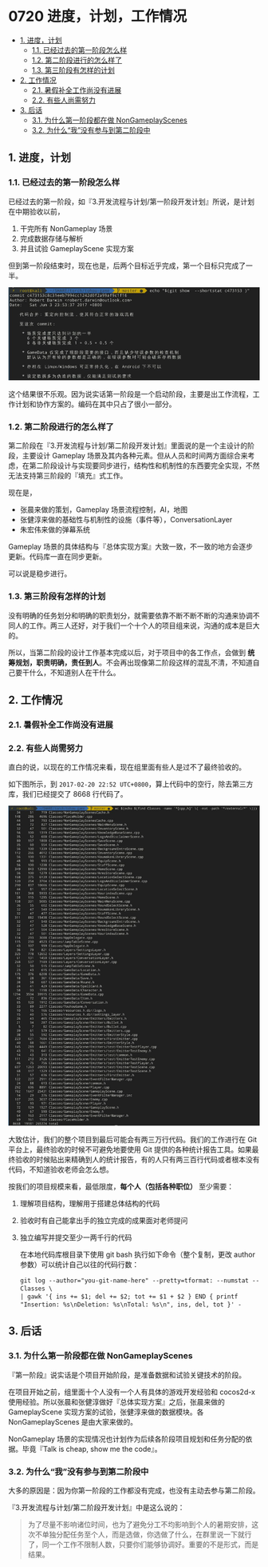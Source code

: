 # 0720 进度，计划，工作情况

<!-- TOC depthFrom:2 -->

- [1. 进度，计划](#1-进度计划)
    - [1.1. 已经过去的第一阶段怎么样](#11-已经过去的第一阶段怎么样)
    - [1.2. 第二阶段进行的怎么样了](#12-第二阶段进行的怎么样了)
    - [1.3. 第三阶段有怎样的计划](#13-第三阶段有怎样的计划)
- [2. 工作情况](#2-工作情况)
    - [2.1. 暑假补全工作尚没有进展](#21-暑假补全工作尚没有进展)
    - [2.2. 有些人尚需努力](#22-有些人尚需努力)
- [3. 后话](#3-后话)
    - [3.1. 为什么第一阶段都在做 NonGameplayScenes](#31-为什么第一阶段都在做-nongameplayscenes)
    - [3.2. 为什么“我”没有参与到第二阶段中](#32-为什么我没有参与到第二阶段中)

<!-- /TOC -->
## 1. 进度，计划

### 1.1. 已经过去的第一阶段怎么样

已经过去的第一阶段，如『3.开发流程与计划/第一阶段开发计划』所说，是计划在中期验收以前，

1. 干完所有 NonGameplay 场景
1. 完成数据存储与解析
1. 并且试验 GameplayScene 实现方案

但到第一阶段结束时，现在也是，后两个目标近乎完成，第一个目标只完成了一半。

![](../images/0720-report/stage-1-result.jpg)

这个结果很不乐观。因为说实话第一阶段是一个启动阶段，主要是出工作流程，工作计划和协作方案的。编码在其中只占了很小一部分。

### 1.2. 第二阶段进行的怎么样了

第二阶段在『3.开发流程与计划/第二阶段开发计划』里面说的是一个主设计的阶段，主要设计 Gameplay 场景及其内各种元素。但从人员和时间两方面综合来考虑，在第二阶段设计与实现要同步进行，结构性和机制性的东西要完全实现，不然无法支持第三阶段的『填充』式工作。

现在是，

- 张晨来做的策划，Gameplay 场景流程控制，AI，地图
- 张健淳来做的基础性与机制性的设施（事件等），ConversationLayer
- 朱宏伟来做的弹幕系统

Gameplay 场景的具体结构与『总体实现方案』大致一致，不一致的地方会逐步更新。代码库一直在同步更新。

可以说是稳步进行。

### 1.3. 第三阶段有怎样的计划

没有明确的任务划分和明确的职责划分，就需要依靠不断不断不断的沟通来协调不同人的工作。两三人还好，对于我们一个十个人的项目组来说，沟通的成本是巨大的。

所以，当第二阶段的设计工作基本完成以后，对于项目中的各工作点，会做到 **统筹规划，职责明确，责任到人**。不会再出现像第二阶段这样的混乱不清，不知道自己要干什么，不知道别人在干什么。

## 2. 工作情况

### 2.1. 暑假补全工作尚没有进展

### 2.2. 有些人尚需努力

直白的说，以现在的工作情况来看，现在组里面有些人是过不了最终验收的。

如下图所示，到 `2017-02-20 22:52 UTC+0800`，算上代码中的空行，除去第三方库，我们已经提交了 8668 行代码了。

![](../images/0720-report/linum-wc.jpg)

大致估计，我们的整个项目到最后可能会有两三万行代码。我们的工作进行在 Git 平台上，最终验收的时候不可避免地要使用 Git 提供的各种统计报告工具。如果最终验收的时候贴出来精确到人的统计报告，有的人只有两三百行代码或者根本没有代码，不知道验收老师会怎么想。

按我们的项目规模来看，最低限度，**每个人（包括各种职位）** 至少需要：

1. 理解项目结构，理解用于搭建总体结构的代码
1. 验收时有自己能拿出手的独立完成的成果面对老师提问
1. 独立编写并提交至少一两千行的代码

    在本地代码库根目录下使用 git bash 执行如下命令（整个复制，更改 author 参数）可以统计自己以往的代码行数：

    ```
    git log --author="you-git-name-here" --pretty=tformat: --numstat -- Classes \
    | gawk '{ ins += $1; del += $2; tot += $1 + $2 } END { printf "Insertion: %s\nDeletion: %s\nTotal: %s\n", ins, del, tot }' -
    ```

## 3. 后话

### 3.1. 为什么第一阶段都在做 NonGameplayScenes

『第一阶段』说实话是个项目开始阶段，是准备数据和试验关键技术的阶段。

在项目开始之前，组里面十个人没有一个人有具体的游戏开发经验和 cocos2d-x 使用经验。所以张晨和张健淳做好『总体实现方案』之后，张晨来做的 GameplayScene 实现方案的试验，张健淳来做的数据模块。各 NonGameplayScenes 是由大家来做的。

NonGameplay 场景的实现情况也计划作为后续各阶段项目规划和任务分配的依据。毕竟『Talk is cheap, show me the code』。

### 3.2. 为什么“我”没有参与到第二阶段中

大多的原因是：因为你第一阶段的工作都没有完成，也没有主动去参与第二阶段。

『3.开发流程与计划/第二阶段开发计划』中是这么说的：

> 为了尽量不影响诸位时间，也为了避免分工不均影响到个人的暑期安排，这次不单独分配任务至个人，而是选做，你选做了什么，在群里说一下就行了，同一个工作不限制人数，只要你们能够协调好。重要的不是形式，而是结果。

